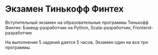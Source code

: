 # Экзамен Тинькофф Финтех

Вступительный экзамен на образовательные программы Тинькофф Финтех: Бэкенд-разработчик на Python, Scala-разработчик, Frontend-разработчик  

На выполнение 5 заданий дается 5 часов. Экзамен один на все три программы. 